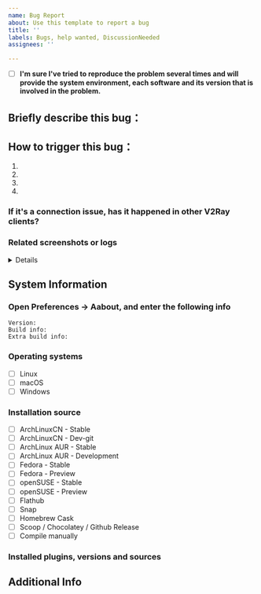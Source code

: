 ```yaml
---
name: Bug Report
about: Use this template to report a bug
title: ''
labels: Bugs, help wanted, DiscussionNeeded
assignees: ''

---
```


<!-- We recommend that you fill out the bug report template so that we can collect enough information to help you.
     Note: Unqualified issues may be closed.
     How to check an item: change [ ] to [x]
     Plese hide sensitive info like your server address / domain / UUID before posting your VMess link/log. -->

- [ ] **I'm sure I've tried to reproduce the problem several times and will provide the system environment, each software and its version that is involved in the problem.**

## Briefly describe this bug：



## How to trigger this bug：

1. 
2. 
3. 
4. 

### If it's a connection issue, has it happened in other V2Ray clients?



### Related screenshots or logs

<details>

```
Please paste your Qv2ray log here:


```

</details>

## System Information

<!-- Please check all the operating systems and installation sources that you confirmed to have problems. -->

### Open Preferences -> Aabout, and enter the following info

```
Version: 
Build info: 
Extra build info: 
```

### Operating systems

- [ ] Linux
- [ ] macOS
- [ ] Windows
 
### Installation source
 
- [ ] ArchLinuxCN - Stable
- [ ] ArchLinuxCN - Dev-git
- [ ] ArchLinux AUR - Stable
- [ ] ArchLinux AUR - Development
- [ ] Fedora - Stable
- [ ] Fedora - Preview
- [ ] openSUSE - Stable
- [ ] openSUSE - Preview
- [ ] Flathub
- [ ] Snap
- [ ] Homebrew Cask
- [ ] Scoop / Chocolatey / Github Release
- [ ] Compile manually

### Installed plugins, versions and sources



## Additional Info

<!-- Feel free to write down any info you consider helpful to resolve the bug. -->
